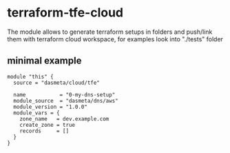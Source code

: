 # terraform-tfe-cloud
The module allows to generate terraform setups in folders and push/link them with terraform cloud workspace, for examples look into "./tests" folder

## minimal example
```hcl
module "this" {
  source = "dasmeta/cloud/tfe"

  name           = "0-my-dns-setup"
  module_source  = "dasmeta/dns/aws"
  module_version = "1.0.0"
  module_vars = {
    zone_name   = dev.example.com
    create_zone = true
    records     = []
  }
}
```